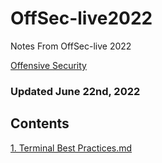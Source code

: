 # OffSec-live2022
Notes From OffSec-live 2022

[Offensive Security](https://offensive-security.com/offsec/offsec-live/)

### Updated June 22nd, 2022

## Contents

[1. Terminal Best Practices.md](https://github.com/imrk51/OffSec-live2022/blob/main/1.TerminalBestPractices.md)
